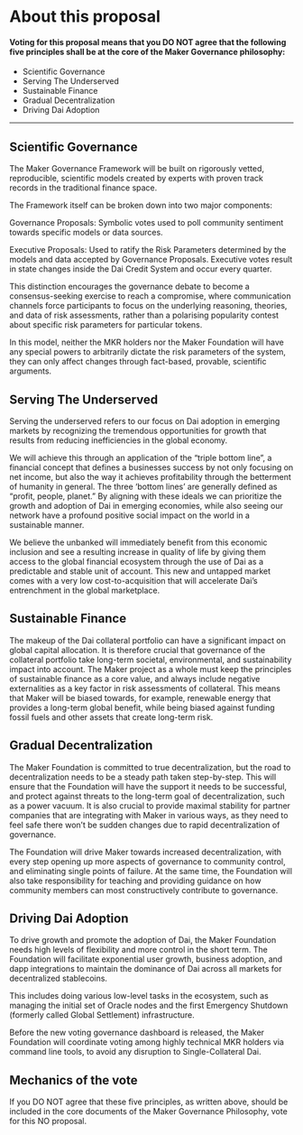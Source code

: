 # About this proposal

#### Voting for this proposal means that you DO NOT agree that the following five principles shall be at the core of the Maker Governance philosophy:

- Scientific Governance
- Serving The Underserved
- Sustainable Finance
- Gradual Decentralization
- Driving Dai Adoption

---

## Scientific Governance

The Maker Governance Framework will be built on rigorously vetted, reproducible, scientific models created by experts with proven track records in the traditional finance space.

The Framework itself can be broken down into two major components:

Governance Proposals: Symbolic votes used to poll community sentiment towards specific models or data sources.

Executive Proposals: Used to ratify the Risk Parameters determined by the models and data accepted by Governance Proposals. Executive votes result in state changes inside the Dai Credit System and occur every quarter.

This distinction encourages the governance debate to become a consensus-seeking exercise to reach a compromise, where communication channels force participants to focus on the underlying reasoning, theories, and data of risk assessments, rather than a polarising popularity contest about specific risk parameters for particular tokens.

In this model, neither the MKR holders nor the Maker Foundation will have any special powers to arbitrarily dictate the risk parameters of the system, they can only affect changes through fact-based, provable, scientific arguments.

## Serving The Underserved

Serving the underserved refers to our focus on Dai adoption in emerging markets by recognizing the tremendous opportunities for growth that results from reducing inefficiencies in the global economy.

We will achieve this through an application of the “triple bottom line”, a financial concept that defines a businesses success by not only focusing on net income, but also the way it achieves profitability through the betterment of humanity in general. The three ‘bottom lines’ are generally defined as “profit, people, planet.” By aligning with these ideals we can prioritize the growth and adoption of Dai in emerging economies, while also seeing our network have a profound positive social impact on the world in a sustainable manner.

We believe the unbanked will immediately benefit from this economic inclusion and see a resulting increase in quality of life by giving them access to the global financial ecosystem through the use of Dai as a predictable and stable unit of account. This new and untapped market comes with a very low cost-to-acquisition that will accelerate Dai’s entrenchment in the global marketplace.

## Sustainable Finance

The makeup of the Dai collateral portfolio can have a significant impact on global capital allocation. It is therefore crucial that governance of the collateral portfolio take long-term societal, environmental, and sustainability impact into account. The Maker project as a whole must keep the principles of sustainable finance as a core value, and always include negative externalities as a key factor in risk assessments of collateral. This means that Maker will be biased towards, for example, renewable energy that provides a long-term global benefit, while being biased against funding fossil fuels and other assets that create long-term risk.

## Gradual Decentralization

The Maker Foundation is committed to true decentralization, but the road to decentralization needs to be a steady path taken step-by-step. This will ensure that the Foundation will have the support it needs to be successful, and protect against threats to the long-term goal of decentralization, such as a power vacuum. It is also crucial to provide maximal stability for partner companies that are integrating with Maker in various ways, as they need to feel safe there won’t be sudden changes due to rapid decentralization of governance.

The Foundation will drive Maker towards increased decentralization, with every step opening up more aspects of governance to community control, and eliminating single points of failure. At the same time, the Foundation will also take responsibility for teaching and providing guidance on how community members can most constructively contribute to governance.

## Driving Dai Adoption

To drive growth and promote the adoption of Dai, the Maker Foundation needs high levels of flexibility and more control in the short term. The Foundation will facilitate exponential user growth, business adoption, and dapp integrations to maintain the dominance of Dai across all markets for decentralized stablecoins.

This includes doing various low-level tasks in the ecosystem, such as managing the initial set of Oracle nodes and the first Emergency Shutdown (formerly called Global Settlement) infrastructure.

Before the new voting governance dashboard is released, the Maker Foundation will coordinate voting among highly technical MKR holders via command line tools, to avoid any disruption to Single-Collateral Dai.

## Mechanics of the vote

If you DO NOT agree that these five principles, as written above, should be included in the core documents of the Maker Governance Philosophy, vote for this NO proposal.

